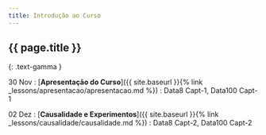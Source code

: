 ```yaml
---
title: Introdução ao Curso
---
```


## {{ page.title }}
{: .text-gamma }

30 Nov
: [**Apresentação do Curso**]({{ site.baseurl }}{% link _lessons/apresentacao/apresentacao.md %})
  : Data8 Capt-1, Data100 Capt-1

02 Dez
: [**Causalidade e Experimentos**]({{ site.baseurl }}{% link _lessons/causalidade/causalidade.md %})
  : Data8 Capt-2, Data100 Capt-2
